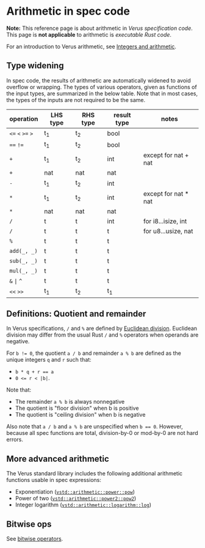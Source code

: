 # Arithmetic in spec code

**Note:** This reference page is about arithmetic in _Verus specification code_.
This page is **not applicable** to arithmetic is _executable Rust code_.

For an introduction to Verus arithmetic, see
[Integers and arithmetic](./integers.md).

## Type widening

In spec code, the results of arithmetic are automatically widened to avoid overflow or wrapping.
The types of various operators, given as functions of the input types, are summarized in
the below table.
Note that in most cases, the types of the inputs are not required to be the same.

| operation | LHS type            | RHS type             | result type | notes   |
|-----------|---------------------|----------------------|-------------|----------------------|
| `<=` `<` `>=` `>`        | t<sub>1</sub>     | t<sub>2</sub>        | bool        |         |
| `==` `!=`   | t<sub>1</sub>     | t<sub>2</sub>        | bool        |         |
| `+`         | t<sub>1</sub>     | t<sub>2</sub>        | int         | except for nat + nat |
| `+`         | nat               | nat                  | nat         |         |
| `-`         | t<sub>1</sub>     | t<sub>2</sub>        | int         |         |
| `*`         | t<sub>1</sub>     | t<sub>2</sub>        | int         | except for nat * nat |
| `*`         | nat               | nat                  | nat         |         |
| `/`         | t                 | t                    | int         | for i8...isize, int  |
| `/`         | t                 | t                    | t           | for u8...usize, nat  |
| `%`         | t                 | t                    | t           |         |
| `add(_, _)` | t                 | t                    | t           |         |
| `sub(_, _)` | t                 | t                    | t           |         |
| `mul(_, _)` | t                 | t                    | t           |         |
| `&` <code>&#124;</code> `^` | t | t | t | |
| `<<` `>>`   | t<sub>1</sub>     | t<sub>2</sub>        | t<sub>1</sub> |         |

## Definitions: Quotient and remainder

In Verus specifications, `/` and `%` are defined by [Euclidean division](https://en.wikipedia.org/wiki/Euclidean_division). Euclidean division may differ from the usual Rust `/` and `%` operators
when operands are negative.

For `b != 0`, the quotient `a / b` and remainder `a % b` are defined as the unique integers
`q` and `r` such that:

 * `b * q + r == a`
 * `0 <= r < |b|`.

Note that:

 * The remainder `a % b` is always nonnegative
 * The quotient is "floor division" when b is positive
 * The quotient is "ceiling division" when b is negative

Also note that `a / b` and `a % b` are unspecified when `b == 0`.
However, because all spec functions
are total, division-by-0 or mod-by-0 are not hard errors.

## More advanced arithmetic

The Verus standard library includes the following additional arithmetic functions
usable in spec expressions:
* Exponentiation ([`vstd::arithmetic::power::pow`](https://verus-lang.github.io/verus/verusdoc/vstd/arithmetic/power/fn.pow.html))
* Power of two ([`vstd::arithmetic::power2::pow2`](https://verus-lang.github.io/verus/verusdoc/vstd/arithmetic/power2/fn.pow2.html))
* Integer logarithm ([`vstd::arithmetic::logarithm::log`](https://verus-lang.github.io/verus/verusdoc/vstd/arithmetic/logarithm/fn.log.html))

## Bitwise ops

See [bitwise operators](./spec-bit-ops.md).
